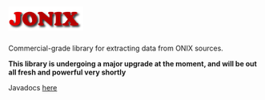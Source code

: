 ![jonix](JONIX.png)
=

Commercial-grade library for extracting data from ONIX sources.

**This library is undergoing a major upgrade at the moment, and will be out all fresh and powerful very shortly**

Javadocs [here](http://zach-m.github.io/jonix)
